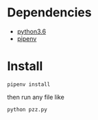 # Dependencies
* [python3.6](https://www.python.org/downloads/release/python-368/)
* [pipenv](https://docs.pipenv.org/en/latest/#install-pipenv-today)

# Install
`pipenv install`

then run any file like 

`python pzz.py`
